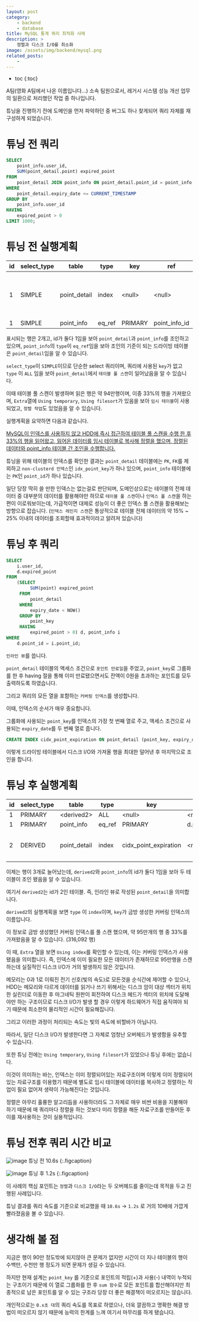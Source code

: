 ```yaml
---
layout: post
category:
    - backend
    - database
title: MySQL 통계 쿼리 최적화 사례
description: >
    정렬과 디스크 I/O를 최소화
image: /assets/img/backend/mysql.png
related_posts:
    -
---
```


* toc
{:toc}

A팀(영화 A팀에서 나온 이름입니다...) 소속 팀원으로서, 레거시 시스템 성능 개선 업무의 일환으로 처리했던 작업 중 하나입니다.

튜닝을 진행하기 전에 도메인을 먼저 파악하던 중 버그도 하나 찾게되어 쿼리 자체를 재구성하게 되었습니다.

# 튜닝 전 쿼리

```sql
SELECT
    point_info.user_id,
    SUM(point_detail.point) expired_point
FROM
    point_detail JOIN point_info ON point_detail.point_id = point_info.point_id
WHERE
    point_detail.expiry_date <= CURRENT_TIMESTAMP
GROUP BY
    point_info.user_id
HAVING
    expired_point > 0
LIMIT 1000;
```

# 튜닝 전 실행계획

| id  | select_type | table        | type   | key      | ref           | rows    | filtered | Extra                                        |
|-----|-------------|--------------|--------|----------|---------------|---------|----------|----------------------------------------------|
| 1   | SIMPLE      | point_detail | index  | \<null\> | \<null\>      | 943,527 | 33.33    | Using where; Using temporary; Using filesort |
| 1   | SIMPLE      | point_info   | eq_ref | PRIMARY  | point_info_id | 1       | 100      | \<null\>                                     |

표시되는 행은 2개고, id가 둘다 1임을 보아 `point_detail`과 `point_info`를 조인하고 있으며, `point_info`의 `type`이 `eq_ref`임을 보아 조인의 기준이 되는 드라이빙 테이블은 `point_detail`임을 알 수 있습니다.

`select_type`이 `SIMPLE`이므로 단순한 select 쿼리이며, 쿼리에 사용된 `key`가 없고 `type` 이 `ALL` 임을 보아 `point_detail`에서 `테이블 풀 스캔`이 일어났음을 알 수 있습니다.

이때 테이블 풀 스캔이 발생하며 읽은 행은 약 94만행이며, 이중 33%의 행을 가져왔으며, `Extra`열에 `Using temporary`, `Using filesort`가 있음을 보아 `임시 테이블`이 사용되었고, `정렬 작업`도 있었음을 알 수 있습니다.

실행계획을 요약하면 다음과 같습니다.

<u>MySQL이 인덱스를 사용하지 않고 HDD에 즉시 접근하여 테이블 풀 스캔을 수행 한 후 33%의 행을 읽어왔고, 읽어온 데이터를 임시 테이블로 복사해 정렬을 했으며, 정렬된 데이터와 point_info 테이블 간 조인을 수행합니다.</u>

튜닝을 위해 테이블의 인덱스를 확인한 결과는 `point_detail` 테이블에는 `PK`, `FK`를 제외하고 `non-clusterd 인덱스`인 `idx_point_key`가 하나 있으며, `point_info` 테이블에는 `PK`인 `point_id`가 하나 있습니다.

일단 당장 딱히 쓸 만한 인덱스는 없는걸로 판단되며, 도메인상으로는 테이블의 전체 데이터 중 대부분의 데이터를 활용해야만 하므로 `테이블 풀 스캔`이나 `인덱스 풀 스캔`을 하는편이 이로워보이는데, 가급적이면 대체로 성능이 더 좋은 인덱스 풀 스캔을 활용해보는 방향으로 잡습니다. (`인덱스 레인지 스캔`은 통상적으로 테이블 전체 데이터의 약 15% ~ 25% 이내의 데이터를 조회할때 효과적이라고 알려져 있습니다)

# 튜닝 후 쿼리

```sql
SELECT
    i.user_id,
    d.expired_point
FROM
    (SELECT
         SUM(point) expired_point
     FROM
         point_detail
     WHERE
         expiry_date < NOW()
     GROUP BY
         point_key
     HAVING
         expired_point > 0) d, point_info i
WHERE
    d.point_id = i.point_id;    
```

`인라인 뷰`를 씁니다. 

`point_detail` 테이블의 액세스 조건으로 `포인트 만료일`을 주었고, `point_key`로 그룹화를 한 후 having 절을 통해 이미 만료됐으면서도 잔액이 0원을 초과하는 포인트를 모두 출력하도록 하였습니다.

그리고 쿼리의 모든 열을 포함하는 `커버링 인덱스`를 생성합니다.

이때, 인덱스의 순서가 매우 중요합니다. 

그룹화에 사용되는 `point_key`를 인덱스의 가장 첫 번째 열로 주고, 액세스 조건으로 사용되는 `expiry_date`를 두 번째 열로 줍니다.

```sql
CREATE INDEX cidx_point_expiration ON point_detail (point_key, expiry_date);
```

이렇게 드라이빙 테이블에서 디스크 I/O와 가져올 행을 최대한 덜어낸 후 마지막으로 조인을 합니다.

# 튜닝 후 실행계획

| id  | select_type | table        | type   | key                   | ref        | rows    | filtered | Extra                     |
|-----|-------------|--------------|--------|-----------------------|------------|---------|----------|---------------------------|
| 1   | PRIMARY     | \<derived2\> | ALL    | \<null\>              | \<null\>   | 316,092 | 100      | \<null\>                  |
| 1   | PRIMARY     | point_info   | eq_ref | PRIMARY               | d.point_id | 1       | 100      | \<null\>                  |
| 2   | DERIVED     | point_detail | index  | cidx_point_expiration | \<null\>   | 948,371 | 33.33    | Using where; Using index; |

이제는 행이 3개로 늘어났는데, `derived2`와 `point_info`의 id가 둘다 1임을 보아 두 테이블이 조인 됐음을 알 수 있습니다. 

여기서 `derived2`는 id가 2인 테이블. 즉, 인라인 뷰로 작성된 `point_detail`을 의미합니다.

`derived2`의 실행계획을 보면 `type` 이 `index`이며, `key`가 금방 생성한 커버링 인덱스의 이름입니다.

이 정보로 금방 생성했던 커버링 인덱스를 풀 스캔 했으며, 약 95만개의 행 중 33%를 가져왔음을 알 수 있습니다. (316,092 행)

이 때, `Extra` 열을 보면 `Using index`를 확인할 수 있는데, 이는 커버링 인덱스가 사용됐음을 의미합니다. 즉, 인덱스에 이미 필요한 모든 데이터가 존재하므로 95만행을 스캔하는데 실질적인 디스크 I/O가 거의 발생하지 않은 것입니다.

메모리는 0과 1로 이뤄진 전기 신호(빛의 속도)로 모든것을 순식간에 제어할 수 있으나, HDD는 메모리와 다르게 데이터를 읽거나 쓰기 위해서는 디스크 암이 대상 섹터가 위치한 실린더로 이동한 후 마그네틱 원판이 회전하여 디스크 헤드가 섹터의 위치에 도달해야만 하는 구조이므로 디스크 I/O가 발생 할 경우 이렇게 하드웨어가 직접 움직여야 되기 때문에 최소한의 물리적인 시간이 필요해집니다. 

그리고 이러한 과정이 처리되는 속도는 빛의 속도에 비할바가 아닙니다. 

따라서, 일단 디스크 I/O가 발생한다면 그 자체로 엄청난 오버헤드가 발생함을 유추할 수 있습니다.

또한 튜닝 전에는 `Using temporary`, `Using filesort`가 있었으나 튜닝 후에는 없습니다.

이것이 의미하는 바는, 인덱스는 이미 정렬되어있는 자료구조이며 이렇게 이미 정렬되어 있는 자료구조를 이용했기 때문에 별도로 임시 테이블에 데이터를 복사하고 정렬하는 작업이 필요 없어져 생략이 가능해진다는 것입니다.

정렬은 아무리 훌륭한 알고리듬을 사용하더라도 그 자체로 매우 비싼 비용을 지불해야 하기 때문에 매 쿼리마다 정렬을 하는 것보다 미리 정렬을 해둔 자료구조를 만들어둔 후 이를 재사용하는 것이 실용적입니다.

# 튜닝 전후 쿼리 시간 비교

![image](https://user-images.githubusercontent.com/71188307/194039179-1f50c60b-8e9d-47de-be01-50a74fd25ccc.png)
튜닝 전 10.6s
{:.figcaption}

![image](https://user-images.githubusercontent.com/71188307/194039244-66dc0a08-aeb0-4e70-8331-964c2efe3350.png)
튜닝 후 1.2s
{:.figcaption}

이 사례의 핵심 포인트는 `정렬`과 `디스크 I/O`라는 두 오버헤드를 줄이는데 목적을 두고 진행된 사례입니다.

튜닝 결과를 쿼리 속도를 기준으로 비교했을 때 `10.6s` → `1.2s` 로 거의 10배에 가깝게 빨라졌음을 볼 수 있습니다.

# 생각해 볼 점

지금은 행이 90만 정도밖에 되지않아 큰 문제가 없지만 시간이 더 지나 테이블의 행이 수백만, 수천만 행 정도가 되면 문제가 생길 수 있습니다.

하지만 현재 설계는 `point_key` 를 기준으로 포인트의 적립(+)과 사용(-) 내역이 누적되는 구조이기 때문에 이 열로 그룹화를 한 후 `sum 함수`로 모든 포인트를 합산해야지만 최종적으로 남은 포인트를 알 수 있는 구조라 당장 더 좋은 해결책이 떠오르지는 않습니다.

개인적으로는 `0.x초 대`의 쿼리 속도를 목표로 하였으나, 더욱 깔끔하고 명확한 해결 방법이 떠오르지 않기 때문에 능력의 한계를 느껴 여기서 마무리를 하게 됐습니다.
